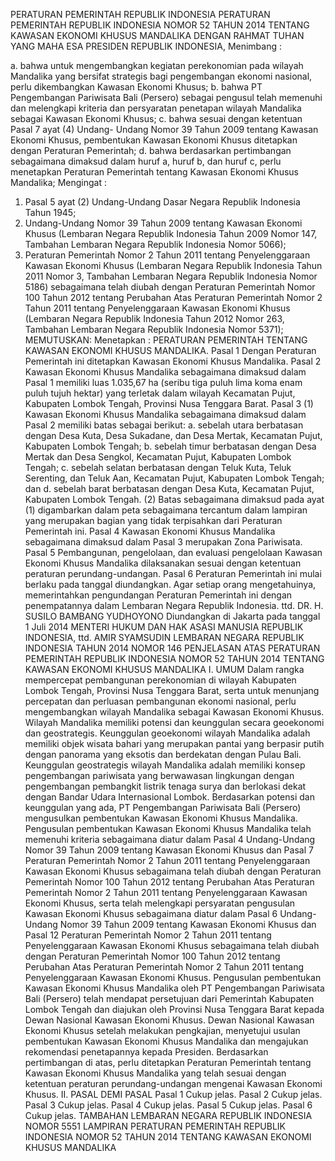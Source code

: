  PERATURAN PEMERINTAH REPUBLIK INDONESIA PERATURAN PEMERINTAH REPUBLIK INDONESIA NOMOR 52 TAHUN 2014 TENTANG KAWASAN EKONOMI KHUSUS MANDALIKA
DENGAN RAHMAT TUHAN YANG MAHA ESA PRESIDEN REPUBLIK INDONESIA,
Menimbang :

a. bahwa untuk mengembangkan kegiatan perekonomian pada wilayah Mandalika yang bersifat strategis bagi pengembangan ekonomi nasional, perlu dikembangkan Kawasan Ekonomi Khusus;
b. bahwa PT Pengembangan Pariwisata Bali (Persero) sebagai pengusul telah memenuhi dan melengkapi kriteria dan persyaratan penetapan wilayah Mandalika sebagai Kawasan Ekonomi Khusus;
c. bahwa sesuai dengan ketentuan Pasal 7 ayat (4) Undang- Undang Nomor 39 Tahun 2009 tentang Kawasan Ekonomi Khusus, pembentukan Kawasan Ekonomi Khusus ditetapkan dengan Peraturan Pemerintah;
d. bahwa berdasarkan pertimbangan sebagaimana dimaksud dalam huruf a, huruf b, dan huruf c, perlu menetapkan Peraturan Pemerintah tentang Kawasan Ekonomi Khusus Mandalika;
Mengingat :

1. Pasal 5 ayat (2) Undang-Undang Dasar Negara Republik Indonesia Tahun 1945;
2. Undang-Undang Nomor 39 Tahun 2009 tentang Kawasan Ekonomi Khusus (Lembaran Negara Republik Indonesia Tahun 2009 Nomor 147, Tambahan Lembaran Negara Republik Indonesia Nomor 5066);
3. Peraturan Pemerintah Nomor 2 Tahun 2011 tentang Penyelenggaraan Kawasan Ekonomi Khusus (Lembaran Negara Republik Indonesia Tahun 2011 Nomor 3, Tambahan Lembaran Negara Republik Indonesia Nomor 5186) sebagaimana telah diubah dengan Peraturan Pemerintah Nomor 100 Tahun 2012 tentang Perubahan Atas Peraturan Pemerintah Nomor 2 Tahun 2011 tentang Penyelenggaraan Kawasan Ekonomi Khusus (Lembaran Negara Republik Indonesia Tahun 2012 Nomor 263, Tambahan Lembaran Negara Republik Indonesia Nomor 5371);
MEMUTUSKAN:
 Menetapkan : PERATURAN PEMERINTAH TENTANG KAWASAN EKONOMI KHUSUS MANDALIKA.
Pasal 1
Dengan Peraturan Pemerintah ini ditetapkan Kawasan Ekonomi Khusus Mandalika.
Pasal 2
Kawasan Ekonomi Khusus Mandalika sebagaimana dimaksud dalam Pasal 1 memiliki luas 1.035,67 ha (seribu tiga puluh lima koma enam puluh tujuh hektar) yang terletak dalam wilayah Kecamatan Pujut, Kabupaten Lombok Tengah, Provinsi Nusa Tenggara Barat.
Pasal 3
(1) Kawasan Ekonomi Khusus Mandalika sebagaimana dimaksud dalam Pasal 2 memiliki batas sebagai berikut:
a. sebelah utara berbatasan dengan Desa Kuta, Desa Sukadane, dan Desa Mertak, Kecamatan Pujut, Kabupaten Lombok Tengah;
b. sebelah timur berbatasan dengan Desa Mertak dan Desa Sengkol, Kecamatan Pujut, Kabupaten Lombok Tengah;
c. sebelah selatan berbatasan dengan Teluk Kuta, Teluk Serenting, dan Teluk Aan, Kecamatan Pujut, Kabupaten Lombok Tengah; dan
d. sebelah barat berbatasan dengan Desa Kuta, Kecamatan Pujut, Kabupaten Lombok Tengah.
(2) Batas sebagaimana dimaksud pada ayat (1) digambarkan dalam peta sebagaimana tercantum dalam lampiran yang merupakan bagian yang tidak terpisahkan dari Peraturan Pemerintah ini.
Pasal 4
Kawasan Ekonomi Khusus Mandalika sebagaimana dimaksud dalam Pasal 3 merupakan Zona Pariwisata.
Pasal 5
Pembangunan, pengelolaan, dan evaluasi pengelolaan Kawasan Ekonomi Khusus Mandalika dilaksanakan sesuai dengan ketentuan peraturan perundang-undangan.
Pasal 6
Peraturan Pemerintah ini mulai berlaku pada tanggal diundangkan.
Agar setiap orang mengetahuinya, memerintahkan pengundangan Peraturan Pemerintah ini dengan penempatannya dalam Lembaran Negara Republik Indonesia. ttd. DR. H. SUSILO BAMBANG YUDHOYONO Diundangkan di Jakarta pada tanggal 1 Juli 2014 MENTERI HUKUM DAN HAK ASASI MANUSIA REPUBLIK INDONESIA, ttd. AMIR SYAMSUDIN LEMBARAN NEGARA REPUBLIK INDONESIA TAHUN 2014 NOMOR 146 PENJELASAN ATAS PERATURAN PEMERINTAH REPUBLIK INDONESIA NOMOR 52 TAHUN 2014 TENTANG KAWASAN EKONOMI KHUSUS MANDALIKA I. UMUM Dalam rangka mempercepat pembangunan perekonomian di wilayah Kabupaten Lombok Tengah, Provinsi Nusa Tenggara Barat, serta untuk menunjang percepatan dan perluasan pembangunan ekonomi nasional, perlu mengembangkan wilayah Mandalika sebagai Kawasan Ekonomi Khusus. Wilayah Mandalika memiliki potensi dan keunggulan secara geoekonomi dan geostrategis. Keunggulan geoekonomi wilayah Mandalika adalah memiliki objek wisata bahari yang merupakan pantai yang berpasir putih dengan panorama yang eksotis dan berdekatan dengan Pulau Bali. Keunggulan geostrategis wilayah Mandalika adalah memiliki konsep pengembangan pariwisata yang berwawasan lingkungan dengan pengembangan pembangkit listrik tenaga surya dan berlokasi dekat dengan Bandar Udara Internasional Lombok. Berdasarkan potensi dan keunggulan yang ada, PT Pengembangan Pariwisata Bali (Persero) mengusulkan pembentukan Kawasan Ekonomi Khusus Mandalika. Pengusulan pembentukan Kawasan Ekonomi Khusus Mandalika telah memenuhi kriteria sebagaimana diatur dalam Pasal 4 Undang-Undang Nomor 39 Tahun 2009 tentang Kawasan Ekonomi Khusus dan Pasal 7 Peraturan Pemerintah Nomor 2 Tahun 2011 tentang Penyelenggaraan Kawasan Ekonomi Khusus sebagaimana telah diubah dengan Peraturan Pemerintah Nomor 100 Tahun 2012 tentang Perubahan Atas Peraturan Pemerintah Nomor 2 Tahun 2011 tentang Penyelenggaraan Kawasan Ekonomi Khusus, serta telah melengkapi persyaratan pengusulan Kawasan Ekonomi Khusus sebagaimana diatur dalam Pasal 6 Undang-Undang Nomor 39 Tahun 2009 tentang Kawasan Ekonomi Khusus dan Pasal 12 Peraturan Pemerintah Nomor 2 Tahun 2011 tentang Penyelenggaraan Kawasan Ekonomi Khusus sebagaimana telah diubah dengan Peraturan Pemerintah Nomor 100 Tahun 2012 tentang Perubahan Atas Peraturan Pemerintah Nomor 2 Tahun 2011 tentang Penyelenggaraan Kawasan Ekonomi Khusus. Pengusulan pembentukan Kawasan Ekonomi Khusus Mandalika oleh PT Pengembangan Pariwisata Bali (Persero) telah mendapat persetujuan dari Pemerintah Kabupaten Lombok Tengah dan diajukan oleh Provinsi Nusa Tenggara Barat kepada Dewan Nasional Kawasan Ekonomi Khusus. Dewan Nasional Kawasan Ekonomi Khusus setelah melakukan pengkajian, menyetujui usulan pembentukan Kawasan Ekonomi Khusus Mandalika dan mengajukan rekomendasi penetapannya kepada Presiden. Berdasarkan pertimbangan di atas, perlu ditetapkan Peraturan Pemerintah tentang Kawasan Ekonomi Khusus Mandalika yang telah sesuai dengan ketentuan peraturan perundang-undangan mengenai Kawasan Ekonomi Khusus. II. PASAL DEMI PASAL
Pasal 1
Cukup jelas.
Pasal 2
Cukup jelas.
Pasal 3
Cukup jelas.
Pasal 4
Cukup jelas.
Pasal 5
Cukup jelas.
Pasal 6
Cukup jelas. TAMBAHAN LEMBARAN NEGARA REPUBLIK INDONESIA NOMOR 5551 LAMPIRAN PERATURAN PEMERINTAH REPUBLIK INDONESIA NOMOR 52 TAHUN 2014 TENTANG KAWASAN EKONOMI KHUSUS MANDALIKA